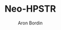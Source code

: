 ---
title: "Neo-HPSTR"
github: https://github.com/aron-bordin/neo-hpstr-jekyll-theme
demo: http://aron-bordin.github.io/neo-hpstr-jekyll-theme/
author: Aron Bordin
ssg:
  - Jekyll
cms:
  - No Cms
---